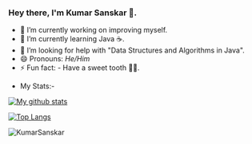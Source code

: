 ### Hey there, I'm Kumar Sanskar 👋.
>

- 🎯 I’m currently working on improving myself.
- 📙 I’m currently learning Java ☕.
- 🤔 I’m looking for help with "Data Structures and Algorithms in Java".
- 😄 Pronouns: *He/Him*
- ⚡ Fun fact: - Have a sweet tooth 🦷🍫.
>
- My Stats:-

[![My github stats](https://github-readme-stats.vercel.app/api?username=KumarSanskar)](https://github.com/anuraghazra/github-readme-stats)
>
[![Top Langs](https://github-readme-stats.vercel.app/api/top-langs/?username=KumarSanskar&layout=compact)](https://github.com/KumarSanskar/github-readme-stats)
>
<p align="left"><img src="https://komarev.com/ghpvc/?username=KumarSanskar" alt="KumarSanskar"/> </p>
